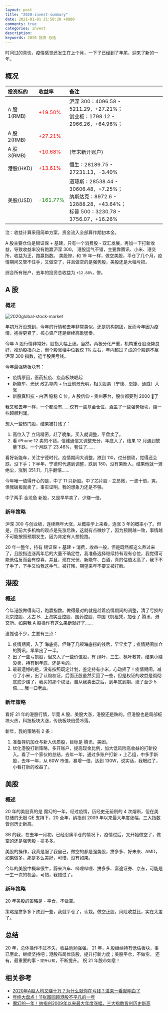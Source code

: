 ```yaml
---
layout: post
title: "2020-invest-summary"
date: 2021-01-01 21:50:20 +0800
comments: true
categories: invest
description: 
keywords: 2020 投资 总结
---
```


时间过的真快，疫情感觉还发生在上个月，一下子已经到了年尾，迎来了新的一年。

## 概况

|投资标的|收益率|备注|
|:--|:--|:--|
|A 股 1(RMB)|<font color="red">+19.50%</font>|沪深 300：4096.58 - 5211.29，+27.21%；<br>创业板：1798.12 - 2966.26，+64.96%；|
|A 股 2(RMB)|<font color="red">+27.21%</font>|
|A 股 3(RMB)|<font color="red">+10.68%</font>|(年末新开账户)|
|港股(HKD)|<font color="red">+13.61%</font>|恒生：28189.75 - 27231.13，-3.40%|
|美股(USD)|<font color="green">-161.77%</font>|道琼斯：28538.44 - 30606.48，+7.25%；<br>纳斯达克：8972.6 - 12888.28，+43.64%；<br>标普 500：3230.78 - 3756.07，+16.26%|

注：收益计算采用简单方案，资金流入全部算作期初本金。

A 股主要仓位是银证保 + 基建，只有一个消费股 - 双汇发展，再加一下打新收益，导致收益率没有跑赢沪深 300。
港股运气不错，主要靠腾讯、小米、港交所，收益为正，跑赢指数。
美股惨，和 19 年一样，做空美股，平仓了几个月，疫情期间又管不住手，又做空了，并且做空的是强势股，美股还是大幅亏损。

综合所有账户，去年的投资总收益为 `+12.88%`，惨。

## A 股
### 概述

![2020global-stock-market](/images/2021-01-01-2020-invest-summary/2020global-stock-market.jpg)

年初万万没想到，今年的行情和去年非常类似，还是机构抱团，反而今年因为疫情，抱得更紧了，核心资产还是继续高歌猛奏。

今年 A 股行情非常好，股指大幅上涨。当然，两极分化严重，机构重仓股涨势良好，推动股指向上，但个股涨幅中位数仅 1% 左右，年内超过 7 成的个股跑不赢沪深 300 指数，近半股民亏钱。

今年最强势板块有：
* 疫情原因，医药抗疫、疫苗板块崛起
* 新能车、光伏 政策导向 + 行业前景光明，相关股票（宁德、恩捷、通威）大涨
* 新股真科技 - 白酒 稳稳 C 位，A 股信仰 - 贵州茅台，股价都要到 2000 了

我又和去年一样，一个都没有……仅有一些基金仓位，涵盖了一些强势板块，赚一些超额利润。

想入一些热门股，结果被打残了：

1. 高位入了 立讯精密，赶了晚集，买入就调整，平盘卖了。
2. 看 iPhone 12 卖的不错，信维通信又调整充分，年底入了，结果 12 月遇到放量下跌，一个月跌了 23.46%，套住了……

看好新能车，关注宁德时代，疫情期间大调整，跌到 110，过分猥琐，觉得还会跌，没下手；下半年，宁德时代遇到调整，跌到 180，没有果断入，结果他就一骑绝尘，涨到 351.11，几乎翻倍……

今年唯一值得开心的是，中了 11 只新股。中了芯片股 - 立昂微，一波十倍，爽，但我破板就卖了，事实证明，我的想象力还是不够。

中了两手 金龙鱼 新股，又是早早卖了，少赚一倍。

### 新年策略

沪深 300 与创业板，连续两年大涨，从概率学上来看，连涨 3 年的概率小了。但是，目前大多机构的观点是先涨后跌，这就有点微妙了，因为预期越一致，事情越不可能按照预期发生，因为肯定有人想抢跑。

20 年一整年，持有 银证保 + 基建 + 消费，收益一般，但是既然都这么熬过来了，且股指连涨两年后的大量不确定性，我准备选择继续持有现有仓位，我觉得可能低估反而会有惊喜，并且，现在光伏、新能车、白酒，真的估值太高了，我下不了手了，下手又怕我这手气，被打残，期望来年不要又被打脸。


## 港股
### 概述

今年港股做得尚可，跑赢指数。做得最对的就是趁着疫情期间的调整，清了亏损的 北京控股、太古 B、上海实业控股、国药控股、中国飞机租凭，加仓了 腾讯、港交所。如果我 A 股操作有这么果断就好了……

遗憾也不少，主要有三点：

1. 疫情期间，入了 海底捞，但赚了几顿海底捞的钱后，早早卖了；疫情期间加仓的腾讯，早早出了一半。
2. 出了一些亏损股，但又入了一些价值股，有 绿叶、三生、枫叶教育，结果小赚没卖，持有到年底，还是亏的。
3. 最最遗憾的是，没有按照既定计划，鉴定持有小米，心动摇了！疫情期间，减仓了小米，出了认购权证，后面正股虽然买回了一些，但是权证的收益是彻彻底底少赚了，我买的那个权证，自从我卖出之后，到年底到期，涨了至少 5 倍……我一口老血。

### 新年策略
看好 21 年的港股行情，毕竟 A 股、美股大涨，港股还是跌的。但港股也是局部板块火热，科技板块大涨，传统板块倍受冷落。

新年，我的策略有 2 条：

1. 准备择机加仓与新入优质股，目标是 腾讯、美团。
2. 优化港股打新策略，多开账户，提高现金比例，加大低风险高收益的打新投入。看了一个家伙的总结，去年一年，通过多账户打新 + 上乙组，中多手新股，去年一年，从 60W 市值，暴增一倍，达到 130W，说实话，我眼红了，小看打新的收益了。

## 美股
### 概述

20 年的美股真的是 魔幻的一年，经过疫情，历经史无前例的 4 次熔断，但在美联储的无限 QE 支持下，20 全年，纳指创 2009 年以来最大年度涨幅，三大指数皆创历史新高。

SB 的我，在去年一月初，已经忍痛平仓的情况下，疫情过后，又开始做空了，做空的还是强势股 - 拼多多。

美股的操作，我真是服了我自己，做空的都是强势股，拼多多、好未来、AMD，如果做多，那是多么美好，可惜，没有如果。

今年的美股中概率很牛，蔚来汽车、哔哩哔哩、拼多多、富途证券、京东，可能是一生一次的机会，可惜，我错过了。

### 新年策略
20 年美股的策略是 - 平仓，不做空。

策略是拼多多下跌到一些，我就平仓了，认栽。做空正股，风险收益比，实在太差了。

## 总结
20 年，总体操作不过不失，收益勉勉强强。
21 年，A 股继续持有低估板块，事已至此，继续坚持吧；港股布局优质股，提升打新力度；美股平仓，不做空。
还有，最重要的事 - `提升认知`，不断提升。
祝 21 年股市如意！

## 相关参考

* [2020年A股人均又赚十万？为什么就你在亏钱？进来一看就明白了](https://baijiahao.baidu.com/s?id=1687470389829485902)
* [年终大盘点！11张图回顾港股不平凡的一年](https://news.futunn.com/market/143553)
* [魔幻的一年！纳指创2009年以来最大年度涨幅，三大指数皆创历史新高](https://news.futunn.com/market/143549)